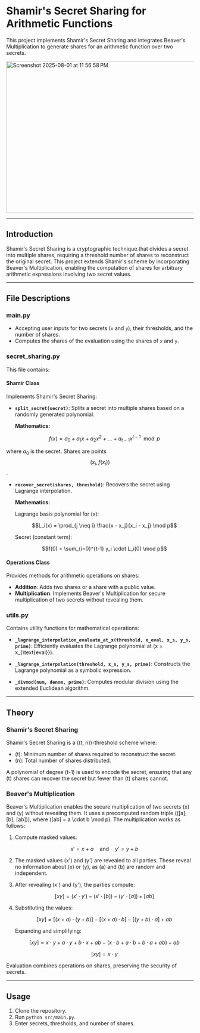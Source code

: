 # Shamir's Secret Sharing for Arithmetic Functions

This project implements Shamir's Secret Sharing and integrates Beaver's Multiplication to generate shares for an arithmetic function over two secrets.

<img width="1284" height="407" alt="Screenshot 2025-08-01 at 11 56 58 PM" src="https://github.com/user-attachments/assets/a1e47de8-1cb6-43c7-a952-2e1910e80174" />

---

## Introduction

Shamir's Secret Sharing is a cryptographic technique that divides a secret into multiple shares, requiring a threshold number of shares to reconstruct the original secret. This project extends Shamir's scheme by incorporating Beaver's Multiplication, enabling the computation of shares for arbitrary arithmetic expressions involving two secret values.

---

## File Descriptions

### main.py

- Accepting user inputs for two secrets (`x` and `y`), their thresholds, and the number of shares.
- Computes the shares of the evaluation using the shares of `x` and `y`.

### secret_sharing.py

This file contains:

#### **Shamir Class**

Implements Shamir's Secret Sharing:
- **`split_secret(secret)`**: Splits a secret into multiple shares based on a randomly generated polynomial.
  
  **Mathematics:**
  ```math
  f(x) = a_0 + a_1x + a_2x^2 + \ldots + a_{t-1}x^{t-1} \mod p
  
where $a_0$ is the secret. Shares are points $$(x_i, f(x_i))$$.

- **`recover_secret(shares, threshold)`**: Recovers the secret using Lagrange interpolation.
  
  **Mathematics:**
  
  Lagrange basis polynomial for \(x\):
  ```math
  L_i(x) = \prod_{j \neq i} \frac{x - x_j}{x_i - x_j} \mod p
  ```
  Secret (constant term):
  ```math
  f(0) = \sum_{i=0}^{t-1} y_i \cdot L_i(0) \mod p
  ```

#### **Operations Class**

Provides methods for arithmetic operations on shares:
- **Addition**: Adds two shares or a share with a public value.
- **Multiplication**: Implements Beaver's Multiplication for secure multiplication of two secrets without revealing them.

### utils.py

Contains utility functions for mathematical operations:
- **`_lagrange_interpolation_evaluate_at_x(threshold, x_eval, x_s, y_s, prime)`**:
  Efficiently evaluates the Lagrange polynomial at \(x = x_{\text{eval}}\).

- **`_lagrange_interpolation(threshold, x_s, y_s, prime)`**:
  Constructs the Lagrange polynomial as a symbolic expression.

- **`_divmod(num, denom, prime)`**:
  Computes modular division using the extended Euclidean algorithm.

---

## Theory

### Shamir's Secret Sharing

Shamir's Secret Sharing is a \((t, n)\)-threshold scheme where:
- \(t\): Minimum number of shares required to reconstruct the secret.
- \(n\): Total number of shares distributed.

A polynomial of degree \(t-1\) is used to encode the secret, ensuring that any \(t\) shares can recover the secret but fewer than \(t\) shares cannot.

### Beaver's Multiplication

Beaver's Multiplication enables the secure multiplication of two secrets \(x\) and \(y\) without revealing them. It uses a precomputed random triple \(([a], [b], [ab])\), where \([ab] = a \cdot b \mod p\). The multiplication works as follows:

1. Compute masked values:
   ```math
   x' = x + a \quad \text{and} \quad y' = y + b
   ```

2. The masked values \(x'\) and \(y'\) are revealed to all parties. These reveal no information about \(x\) or \(y\), as \(a\) and \(b\) are random and independent.

3. After revealing \(x'\) and \(y'\), the parties compute:
   ```math
   [xy] = (x' \cdot y') - (x' \cdot [b]) - (y' \cdot [a]) + [ab]
   ```

4. Substituting the values:
   ```math
   [xy] = [(x + a) \cdot (y + b)] - [(x + a) \cdot b] - [(y + b) \cdot a] + ab
   ```

   Expanding and simplifying:
   ```math
   [xy] = x \cdot y + a \cdot y + b \cdot x + ab - (x \cdot b + a \cdot b + b \cdot a + ab) + ab
   ```

   ```math
   [xy] = x \cdot y
   ```

Evaluation combines operations on shares, preserving the security of secrets.

---

## Usage

1. Clone the repository.
2. Run `python src/main.py`.
3. Enter secrets, thresholds, and number of shares.

